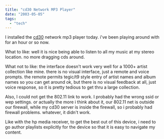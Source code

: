 ```yaml
---
title: "cd30 Network MP3 Player"
date: "2003-05-05"
tags: 
  - "tech"
---
```


I installed the [cd30](http://www.cd3o.com/) network mp3 player today. i've been playing around with for an hour or so now.

What to like: well it is nice being able to listen to all my music at my stereo location. no more dragging cds around.

What not to like: the interface doesn't work very well for a 1000+ artist collection like mine. there is no visual interface, just a remote and voice prompts. the remote permits tegic/t9 style entry of artist names and album names so you can get around ok, but there is no visual feedback at all, just voice response, so it is pretty tedious to get thru a large collection.

Also, I could not get the 802.11 link to work. I probably had the wrong ssid or wep settings. or actually the more i think about it, our 802.11 net is outside our firewall, while my cd30 server is inside the firewall, so i probably had firewall problems. whatever, it didn't work.

Like with the hp media receiver, to get the best out of this device, i need to go author playlists explicitly for the device so that it is easy to navigate my content.
